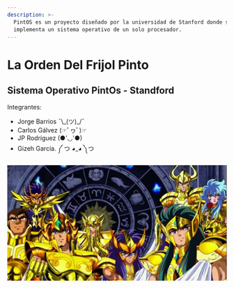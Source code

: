 ```yaml
---
description: >-
  PintOS es un proyecto diseñado por la universidad de Stanford donde se
  implementa un sistema operativo de un solo procesador.
---
```


# La Orden Del Frijol Pinto

## Sistema Operativo PintOs - Standford

Integrantes:

* Jorge Barrios ¯\\_\(ツ\)\_/¯ 
* Carlos Gálvez \(☞ﾟヮﾟ\)☞
* JP Rodríguez \(●'◡'●\)
* Gizeh García. ༼ つ ◕\_◕ ༽つ

![Los Caballeros Dorados](.gitbook/assets/image%20%282%29.png)

